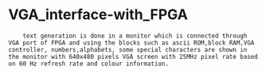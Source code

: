 # VGA_interface-with_FPGA
        text generation is done in a monitor which is connected through VGA port of FPGA and using the blocks such as ascii ROM,block RAM,VGA controller, numbers,alphabets, some special characters are shown in the monitor with 640x480 pixels VGA screen with 25MHz pixel rate based on 60 Hz refresh rate and colour information.
        
